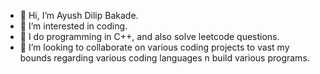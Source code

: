 - 👋 Hi, I’m Ayush Dilip Bakade.
- 👀 I’m interested in coding.
- 🌱 I do programming in C++, and also solve leetcode questions.
- 💞️ I’m looking to collaborate on various coding projects to vast my bounds regarding various coding languages n build various programs.

<!---
AGUYFROMAFAR/AGUYFROMAFAR is a ✨ special ✨ repository because its `README.md` (this file) appears on your GitHub profile.
You can click the Preview link to take a look at your changes.
--->
